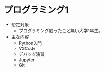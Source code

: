 # プログラミング1
- 想定対象
  - プログラミング触ったこと無い大学1年生。
- 主な内容
  - Python入門
  - VSCode
  - デバッグ演習
  - Jupyter
  - Git
